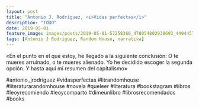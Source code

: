```yaml
---
layout: post
title: "Antonio J. Rodríguez, <i>Vidas perfectas</i>"
description: "TODO"
date: 2019-05-01
feature_image: images/posts/2019-05-01-57258360_478054802938693_4494457662533418060_n_17997834577204879.jpg
tags: [Antonio J Rodríguez, Random House, narrativa]
---
```


«En el punto en el que estoy, he llegado a la siguiente conclusión:
O te mueres arruinado, o te mueres alienado.
Yo he decidido escoger la segunda opción.
Y hasta aquí mi resumen del capitalismo»
<!--more-->

#antonio_jrodriguez #vidasperfectas #litrandomhouse #literaturarandomhouse #novela #queleer #literatura #bookstagram #libros #leoyrecomiendo #leoycomparto #dimeunlibro #librosrecomendados #books


